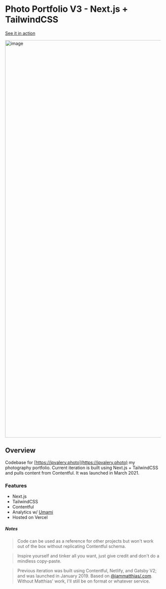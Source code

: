 # Photo Portfolio V3 - Next.js + TailwindCSS

[See it in action](https://jpvalery.photo)

<img width="1289" alt="image" src="https://user-images.githubusercontent.com/4112343/109871710-756d2780-7c39-11eb-9841-2000f2e8e222.png">

## Overview

Codebase for [https://jpvalery.photo](https://jpvalery.photo) my photography portfolio.
Current iteration is built using Next.js + TailwindCSS and pulls content from Contentful. It was launched in March 2021.

### Features

- Next.js
- TailwindCSS
- Contentful
- Analytics w/ [Umami](https://umami.is)
- Hosted on Vercel

##### Notes

> Code can be used as a reference for other projects but won't work out of the box without replicating Contentful schema.

> Inspire yourself and tinker all you want, just give credit and don't do a mindless copy-paste.

> Previous iteration was built using Contentful, Netlify, and Gatsby V2; and was launched in January 2019. Based on [@iammatthias/.com](https://github.com/iammatthias/.com). Without Matthias' work, I'll still be on format or whatever service.

